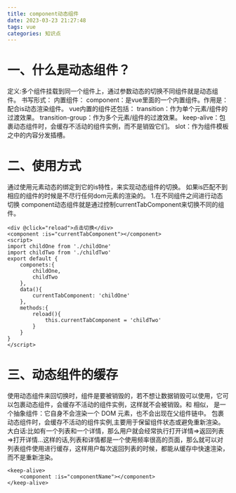 ```yaml
---
title: component动态组件
date: 2023-03-23 21:27:48
tags: vue
categories: 知识点
---
```

# 一、什么是动态组件？
定义:多个组件挂载到同一个组件上，通过参数动态的切换不同组件就是动态组件。
书写形式：<component :is="componentName"></component>
内置组件：
component：是vue里面的一个内置组件。作用是：配合is动态渲染组件。
vue内置的组件还包括：
transition：作为单个元素/组件的过渡效果。
transition-group：作为多个元素/组件的过渡效果。
keep-alive：包裹动态组件时，会缓存不活动的组件实例，而不是销毁它们。
slot：作为组件模板之中的内容分发插槽。
# 二、使用方式
通过使用<component>元素动态的绑定到它的is特性，来实现动态组件的切换。
如果is匹配不到相应的组件的时候是不尽行任何dom元素的渲染的。
1.在不同组件之间进行动态切换
component动态组件就是通过控制currentTabComponent来切换不同的组件。
```
<div @click="reload">点击切换</div> 
<component :is="currentTabComponent"></component>
<script>
import childOne from './childOne'
import childTwo from './childTwo'
export default {
    componets:{
        childOne,
        childTwo
    },
    data(){
        currentTabComponent: 'childOne'
    },
    methods:{
        reload(){
            this.currentTabComponent = 'childTwo'
        }
    }
}
</script>
```
# 三、动态组件的缓存
使用动态组件来回切换时，组件是要被销毁的，若不想让数据销毁可以使用<keep-alive>，它可以包裹动态组件，会缓存不活动的组件实例，这样就不会被销毁。和 <transition> 相似，<keep-alive> 是一个抽象组件：它自身不会渲染一个 DOM 元素，也不会出现在父组件链中。
<keep-alive></keep-alive>包裹动态组件时，会缓存不活动的组件实例,主要用于保留组件状态或避免重新渲染。
大白话:比如有一个列表和一个详情，那么用户就会经常执行打开详情=>返回列表=>打开详情…这样的话,列表和详情都是一个使用频率很高的页面，那么就可以对列表组件使用<keep-alive></keep-alive>进行缓存，这样用户每次返回列表的时候，都能从缓存中快速渲染，而不是重新渲染。

```
<keep-alive>
    <component :is="componentName"></component>
</keep-alive>
```

